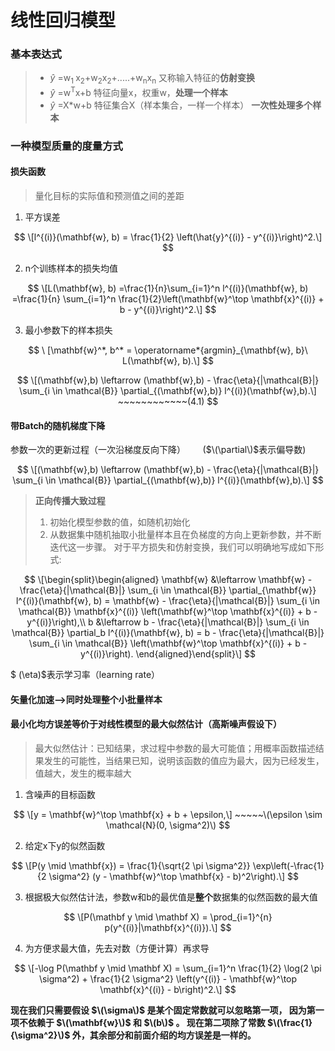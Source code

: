 # 线性回归模型
### 基本表达式
> - $\widehat{y}$ =w<sub>1 </sub>x<sub>2</sub>+w<sub>2</sub>x<sub>2</sub>+.....+w<sub>n</sub>x<sub>n</sub>      又称输入特征的**仿射变换**
> - $\widehat{y}$ =w<sup>T</sup>x+b        特征向量x，权重w，**处理一个样本**
> - $\widehat{y}$ =X*w+b                   特征集合X（样本集合，一样一个样本） **一次性处理多个样本**

### 一种模型质量的度量方式
#### 损失函数
> 量化目标的实际值和预测值之间的差距
1. 平方误差

$$
\[l^{(i)}(\mathbf{w}, b) = \frac{1}{2} \left(\hat{y}^{(i)} - y^{(i)}\right)^2.\]
$$

2. n个训练样本的损失均值

$$
\[L(\mathbf{w}, b) =\frac{1}{n}\sum_{i=1}^n l^{(i)}(\mathbf{w}, b) =\frac{1}{n} \sum_{i=1}^n \frac{1}{2}\left(\mathbf{w}^\top \mathbf{x}^{(i)} + b - y^{(i)}\right)^2.\]
$$

3. 最小参数下的样本损失

$$
\ [\mathbf{w}^*, b^* = \operatorname*{argmin}_{\mathbf{w}, b}\ L(\mathbf{w}, b).\]
$$

$$
\[(\mathbf{w},b) \leftarrow (\mathbf{w},b) - \frac{\eta}{|\mathcal{B}|} \sum_{i \in \mathcal{B}} \partial_{(\mathbf{w},b)} l^{(i)}(\mathbf{w},b).\]  ~~~~~~~~~~~~(4.1)
$$

#### 带Batch的随机梯度下降
参数一次的更新过程（一次沿梯度反向下降） $~~~~~~$($\(\partial\)$表示偏导数)

$$
\[(\mathbf{w},b) \leftarrow (\mathbf{w},b) - \frac{\eta}{|\mathcal{B}|} \sum_{i \in \mathcal{B}} \partial_{(\mathbf{w},b)} l^{(i)}(\mathbf{w},b).\]
$$

> **正向传播大致过程**
> 1. 初始化模型参数的值，如随机初始化
> 2. 从数据集中随机抽取小批量样本且在负梯度的方向上更新参数，并不断迭代这一步骤。 对于平方损失和仿射变换，我们可以明确地写成如下形式:

$$
\[\begin{split}\begin{aligned} \mathbf{w} &\leftarrow \mathbf{w} - \frac{\eta}{|\mathcal{B}|} \sum_{i \in \mathcal{B}} \partial_{\mathbf{w}} l^{(i)}(\mathbf{w}, b) = \mathbf{w} - \frac{\eta}{|\mathcal{B}|} \sum_{i \in \mathcal{B}} \mathbf{x}^{(i)} \left(\mathbf{w}^\top \mathbf{x}^{(i)} + b - y^{(i)}\right),\\ b &\leftarrow b - \frac{\eta}{|\mathcal{B}|} \sum_{i \in \mathcal{B}} \partial_b l^{(i)}(\mathbf{w}, b) = b - \frac{\eta}{|\mathcal{B}|} \sum_{i \in \mathcal{B}} \left(\mathbf{w}^\top \mathbf{x}^{(i)} + b - y^{(i)}\right). \end{aligned}\end{split}\]
$$

$ \(\eta\)$表示学习率（learning rate）

#### 矢量化加速-->同时处理整个小批量样本

#### 最小化均方误差等价于对线性模型的最大似然估计（高斯噪声假设下）
> 最大似然估计：已知结果，求过程中参数的最大可能值；用概率函数描述结果发生的可能性，当结果已知，说明该函数的值应为最大，因为已经发生，值越大，发生的概率越大
 1. 含噪声的目标函数

$$
\[y = \mathbf{w}^\top \mathbf{x} + b + \epsilon,\] ~~~~~\(\epsilon \sim \mathcal{N}(0, \sigma^2)\)
$$

 2. 给定x下y的似然函数

$$
\[P(y \mid \mathbf{x}) = \frac{1}{\sqrt{2 \pi \sigma^2}} \exp\left(-\frac{1}{2 \sigma^2} (y - \mathbf{w}^\top \mathbf{x} - b)^2\right).\]
$$

 3. 根据极大似然估计法，参数w和b的最优值是**整个**数据集的似然函数的最大值

$$
\[P(\mathbf y \mid \mathbf X) = \prod_{i=1}^{n} p(y^{(i)}|\mathbf{x}^{(i)}).\]
$$

4. 为方便求最大值，先去对数（方便计算）再求导

$$
\[-\log P(\mathbf y \mid \mathbf X) = \sum_{i=1}^n \frac{1}{2} \log(2 \pi \sigma^2) + \frac{1}{2 \sigma^2} \left(y^{(i)} - \mathbf{w}^\top \mathbf{x}^{(i)} - b\right)^2.\]
$$

**现在我们只需要假设 $\(\sigma\)$ 是某个固定常数就可以忽略第一项， 因为第一项不依赖于 $\(\mathbf{w}\)$ 和 $\(b\)$ 。 现在第二项除了常数 $\(\frac{1}{\sigma^2}\)$ 外，其余部分和前面介绍的均方误差是一样的。**


